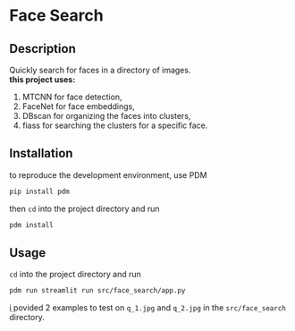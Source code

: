 # Face Search

## Description
Quickly search for faces in a directory of images. <br />
 **this project uses:**
  1. MTCNN for face detection,
 2. FaceNet for face embeddings,
 3. DBscan for organizing the faces into clusters,
 4. fiass for searching the clusters for a specific face.

## Installation
to reproduce the development environment, use PDM
```bash
pip install pdm
```
then `cd` into the project directory and run
```bash
pdm install
```

## Usage
`cd` into the project directory and run
```bash
pdm run streamlit run src/face_search/app.py
```
ِi povided 2 examples to test on `q_1.jpg` and `q_2.jpg` in the `src/face_search` directory.